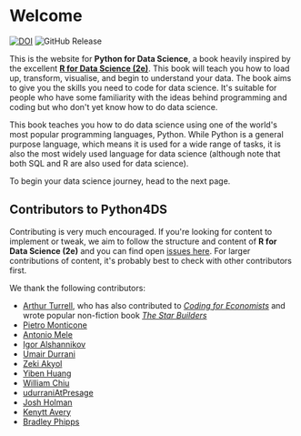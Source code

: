 # Welcome

[![DOI](https://zenodo.org/badge/496994611.svg)](https://zenodo.org/doi/10.5281/zenodo.10518241)  ![GitHub Release](https://img.shields.io/github/v/release/aeturrell/python4DS)

This is the website for **Python for Data Science**, a book heavily inspired by the excellent [**R for Data Science (2e)**](https://r4ds.hadley.nz/). This book will teach you how to load up, transform, visualise, and begin to understand your data. The book aims to give you the skills you need to code for data science. It's suitable for people who have some familiarity with the ideas behind programming and coding but who don't yet know how to do data science.

This book teaches you how to do data science using one of the world's most popular programming languages, Python. While Python is a general purpose language, which means it is used for a wide range of tasks, it is also the most widely used language for data science (although note that both SQL and R are also used for data science).

To begin your data science journey, head to the next page.

## Contributors to Python4DS

Contributing is very much encouraged. If you're looking for content to implement or tweak, we aim to follow the structure and content of **R for Data Science (2e)** and you can find open [issues here](https://github.com/aeturrell/python4DS/issues). For larger contributions of content, it's probably best to check with other contributors first.

We thank the following contributors:

- [Arthur Turrell](https://aeturrell.com/), who has also contributed to [*Coding for Economists*](https://aeturrell.github.io/coding-for-economists) and wrote popular non-fiction book [*The Star Builders*](https://aeturrell.com/thestarbuilders/thestarbuilders.html)
- [Pietro Monticone](https://github.com/pitmonticone)
- [Antonio Mele](https://github.com/meleantonio)
- [Igor Alshannikov](https://github.com/alshan)
- [Umair Durrani](https://github.com/durraniu)
- [Zeki Akyol](https://github.com/zekiakyol)
- [Yiben Huang](https://github.com/yibenhuang)
- [William Chiu](https://github.com/crossxwill)
- [udurraniAtPresage](https://github.com/udurraniAtPresage)
- [Josh Holman](https://github.com/TheJolman)
- [Kenytt Avery](https://github.com/ProfAvery)
- [Bradley Phipps](https://github.com/hotshotberad)
